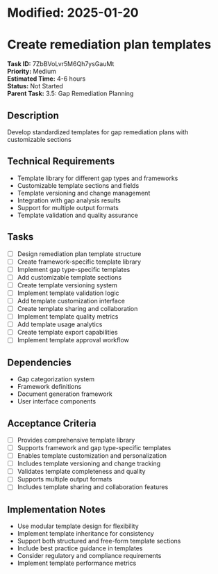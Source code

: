 # Modified: 2025-01-20

# Create remediation plan templates

**Task ID:** 7ZbBVoLvr5M6Qh7ysGauMt  
**Priority:** Medium  
**Estimated Time:** 4-6 hours  
**Status:** Not Started  
**Parent Task:** 3.5: Gap Remediation Planning

## Description
Develop standardized templates for gap remediation plans with customizable sections

## Technical Requirements
- Template library for different gap types and frameworks
- Customizable template sections and fields
- Template versioning and change management
- Integration with gap analysis results
- Support for multiple output formats
- Template validation and quality assurance

## Tasks
- [ ] Design remediation plan template structure
- [ ] Create framework-specific template library
- [ ] Implement gap type-specific templates
- [ ] Add customizable template sections
- [ ] Create template versioning system
- [ ] Implement template validation logic
- [ ] Add template customization interface
- [ ] Create template sharing and collaboration
- [ ] Implement template quality metrics
- [ ] Add template usage analytics
- [ ] Create template export capabilities
- [ ] Implement template approval workflow

## Dependencies
- Gap categorization system
- Framework definitions
- Document generation framework
- User interface components

## Acceptance Criteria
- [ ] Provides comprehensive template library
- [ ] Supports framework and gap type-specific templates
- [ ] Enables template customization and personalization
- [ ] Includes template versioning and change tracking
- [ ] Validates template completeness and quality
- [ ] Supports multiple output formats
- [ ] Includes template sharing and collaboration features

## Implementation Notes
- Use modular template design for flexibility
- Implement template inheritance for consistency
- Support both structured and free-form template sections
- Include best practice guidance in templates
- Consider regulatory and compliance requirements
- Implement template performance metrics
